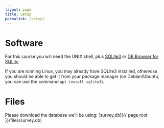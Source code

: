 ```yaml
---
layout: page
title: Setup
permalink: /setup/
---
```

# Software
For this course you will need the UNIX shell, plus [SQLite3](http://www.sqlite.org/) or
[DB Browser for SQLite](http://sqlitebrowser.org/).

If you are running Linux, you may already have SQLite3 installed, otherwise you
should be able to get it from your package manager (on Debian/Ubuntu, you can
use the command `apt install sqlite3`).

# Files
Please download the database we'll be using: [survey.db]({{ page.root }}/files/survey.db)
